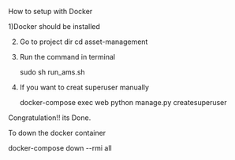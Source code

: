 How to setup with Docker

1)Docker should be installed

2) Go to project dir cd asset-management

2) Run the command in terminal

	sudo sh run_ams.sh

3) If you want to creat superuser manually

	docker-compose exec web python manage.py createsuperuser

Congratulation!! its Done.

To down the docker container

docker-compose  down --rmi all